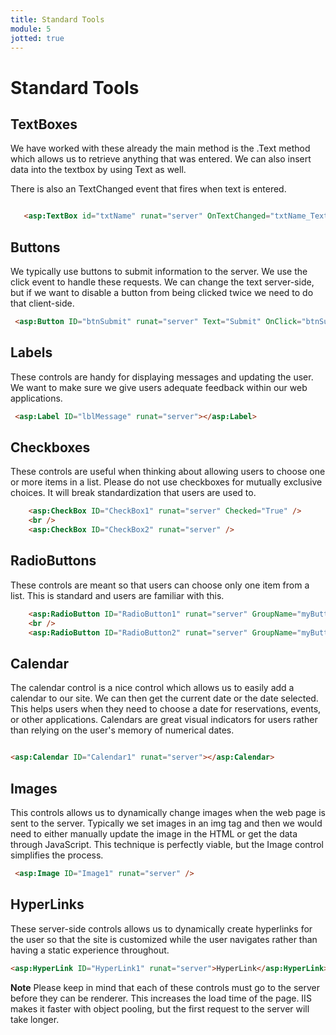 ```yaml
---
title: Standard Tools
module: 5
jotted: true
---
```


# Standard Tools

## TextBoxes

We have worked with these already the main method is the .Text method which allows us to retrieve anything that was entered.  We can also insert data into the textbox by using Text as well.

There is also an TextChanged event that fires when text is entered.

```html

   <asp:TextBox id="txtName" runat="server" OnTextChanged="txtName_TextChanged"></asp:TextBox>

```
## Buttons

We typically use buttons to submit information to the server.  We use the click event to handle these requests.  We can change the text server-side, but if we want to disable a button from being clicked twice we need to do that client-side.

```html
 <asp:Button ID="btnSubmit" runat="server" Text="Submit" OnClick="btnSubmit_Click" />
```

## Labels

These controls are handy for displaying messages and updating the user.  We want to make sure we give users adequate feedback within our web applications.

```html
 <asp:Label ID="lblMessage" runat="server"></asp:Label>
```

## Checkboxes

These controls are useful when thinking about allowing users to choose one or more items in a list.  Please do not use checkboxes for mutually exclusive choices.  It will break standardization that users are used to.

```html
    <asp:CheckBox ID="CheckBox1" runat="server" Checked="True" />
    <br />
    <asp:CheckBox ID="CheckBox2" runat="server" />
```

## RadioButtons

These controls are meant so that users can choose only one item from a list.  This is standard and users are familiar with this.

```html
    <asp:RadioButton ID="RadioButton1" runat="server" GroupName="myButtons" />
    <br />
    <asp:RadioButton ID="RadioButton2" runat="server" GroupName="myButtons" />
```

## Calendar

The calendar control is a nice control which allows us to easily add a calendar to our site.  We can then get the current date or the date selected.  This helps users when they need to choose a date for reservations, events, or other applications.  Calendars are great visual indicators for users rather than relying on the user's memory of numerical dates.

```html

<asp:Calendar ID="Calendar1" runat="server"></asp:Calendar>

```

## Images

This controls allows us to dynamically change images when the web page is sent to the server.  Typically we set images in an img tag and then we would need to either manually update the image in the HTML or get the data through JavaScript.  This technique is perfectly viable, but the Image control simplifies the process.

```html
 <asp:Image ID="Image1" runat="server" />
```

## HyperLinks

These server-side controls allows us to dynamically create hyperlinks for the user so that the site is customized while the user navigates rather than having a static experience throughout.

```html
<asp:HyperLink ID="HyperLink1" runat="server">HyperLink</asp:HyperLink>
```

**Note** Please keep in mind that each of these controls must go to the server before they can be renderer.  This increases the load time of the page.  IIS makes it faster with object pooling, but the first request to the server will take longer.
